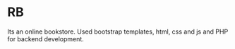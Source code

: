 # RB
Its an online bookstore. Used bootstrap templates, html, css and js and PHP for backend development. 
